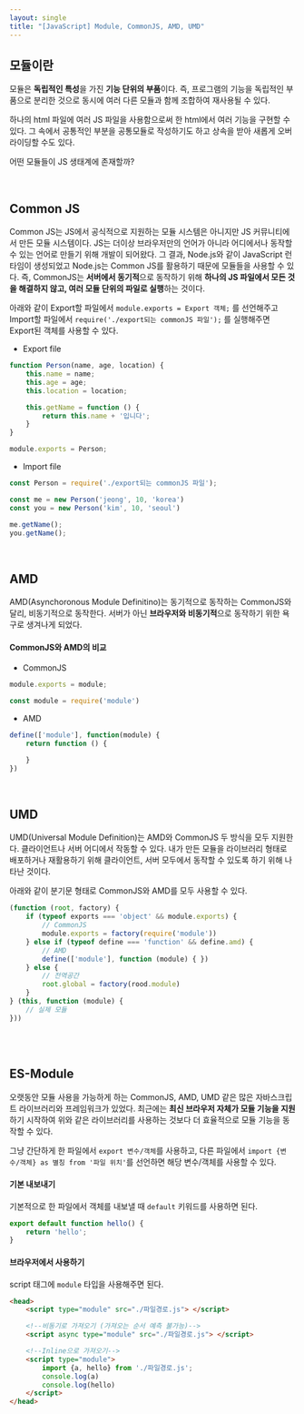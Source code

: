 ```yaml
---
layout: single
title: "[JavaScript] Module, CommonJS, AMD, UMD"
---
```


## 모듈이란

모듈은 **독립적인 특성**을 가진 **기능 단위의 부품**이다. 즉, 프로그램의 기능을 독립적인 부품으로 분리한 것으로 동시에 여러 다른 모듈과 함께 조합하여 재사용될 수 있다.

하나의 html 파일에 여러 JS 파일을 사용함으로써 한 html에서 여러 기능을 구현할 수 있다. 그 속에서 공통적인 부분을 공통모듈로 작성하기도 하고 상속을 받아 새롭게 오버라이딩할 수도 있다.

어떤 모듈들이 JS 생태계에 존재할까?

<br> 

## Common JS

Common JS는 JS에서 공식적으로 지원하는 모듈 시스템은 아니지만 JS 커뮤니티에서 만든 모듈 시스템이다. JS는 더이상 브라우저만의 언어가 아니라 어디에서나 동작할 수 있는 언어로 만들기 위해 개발이 되어왔다. 그 결과, Node.js와 같이 JavaScript 런타임이 생성되었고 Node.js는 Common JS를 활용하기 때문에 모듈들을 사용할 수 있다. 즉, CommonJS는 **서버에서 동기적**으로 동작하기 위해 **하나의 JS 파일에서 모든 것을 해결하지 않고, 여러 모듈 단위의 파일로 실행**하는 것이다. 

아래와 같이 Export할 파일에서 `module.exports = Export 객체;` 를 선언해주고 Import할 파일에서 `require('./export되는 commonJS 파일');` 를 실행해주면 Export된 객체를 사용할 수 있다.

- Export file
```js
function Person(name, age, location) {
    this.name = name;
    this.age = age;
    this.location = location;

    this.getName = function () {
        return this.name + '입니다';
    }
}

module.exports = Person;
```

- Import file
```js
const Person = require('./export되는 commonJS 파일');

const me = new Person('jeong', 10, 'korea')
const you = new Person('kim', 10, 'seoul')

me.getName();
you.getName();
```

<br>

## AMD

AMD(Asynchoronous Module Definitino)는 동기적으로 동작하는 CommonJS와 달리, 비동기적으로 동작한다. 서버가 아닌 **브라우저와 비동기적**으로 동작하기 위한 욕구로 생겨나게 되었다.

#### CommonJS와 AMD의 비교

- CommonJS

```js
module.exports = module;

const module = require('module')
```

- AMD

```js
define(['module'], function(module) {
    return function () {

    }
})
```

<br>

## UMD

UMD(Universal Module Definition)는 AMD와 CommonJS 두 방식을 모두 지원한다. 클라이언트나 서버 어디에서 작동할 수 있다. 내가 만든 모듈을 라이브러리 형태로 배포하거나 재활용하기 위해 클라이언트, 서버 모두에서 동작할 수 있도록 하기 위해 나타난 것이다.

아래와 같이 분기문 형태로 CommonJS와 AMD를 모두 사용할 수 있다.

```js
(function (root, factory) {
    if (typeof exports === 'object' && module.exports) {
        // CommonJS
        module.exports = factory(require('module'))
    } else if (typeof define === 'function' && define.amd) {
        // AMD
        define(['module'], function (module) { })
    } else {
        // 전역공간
        root.global = factory(rood.module)
    }
} (this, function (module) {
    // 실제 모듈
}))
```

<br><br>

## ES-Module

오랫동안 모듈 사용을 가능하게 하는 CommonJS, AMD, UMD 같은 많은 자바스크립트 라이브러리와 프레임워크가 있었다. 최근에는 **최신 브라우저 자체가 모듈 기능을 지원**하기 시작하여 위와 같은 라이브러리를 사용하는 것보다 더 효율적으로 모듈 기능을 동작할 수 있다.

그냥 간단하게 한 파일에서 `export 변수/객체`를 사용하고, 다른 파일에서 `import {변수/객체} as 별칭 from '파일 위치'`를 선언하면 해당 변수/객체를 사용할 수 있다.

#### 기본 내보내기

기본적으로 한 파일에서 객체를 내보낼 때 `default` 키워드를 사용하면 된다.

```js
export default function hello() {
    return 'hello';
}
```

#### 브라우저에서 사용하기

script 태그에 `module` 타입을 사용해주면 된다.

```html
<head>
    <script type="module" src="./파일경로.js"> </script>

    <!--비동기로 가져오기 (가져오는 순서 예측 불가능)-->
    <script async type="module" src="./파일경로.js"> </script>

    <!--Inline으로 가져오기-->
    <script type="module">
        import {a, hello} from './파일경로.js';
        console.log(a)
        console.log(hello)
    </script>
</head>
```